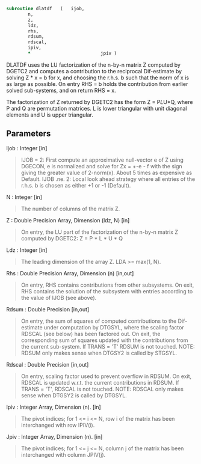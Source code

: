 ```fortran
subroutine dlatdf	(	ijob,
		n,
		z,
		ldz,
		rhs,
		rdsum,
		rdscal,
		ipiv,
		*                          jpiv )
```

 DLATDF uses the LU factorization of the n-by-n matrix Z computed by
 DGETC2 and computes a contribution to the reciprocal Dif-estimate
 by solving Z * x = b for x, and choosing the r.h.s. b such that
 the norm of x is as large as possible. On entry RHS = b holds the
 contribution from earlier solved sub-systems, and on return RHS = x.

 The factorization of Z returned by DGETC2 has the form Z = P*L*U*Q,
 where P and Q are permutation matrices. L is lower triangular with
 unit diagonal elements and U is upper triangular.

## Parameters
Ijob : Integer [in]
> IJOB = 2: First compute an approximative null-vector e
> of Z using DGECON, e is normalized and solve for
> Zx = +-e - f with the sign giving the greater value
> of 2-norm(x). About 5 times as expensive as Default.
> IJOB .ne. 2: Local look ahead strategy where all entries of
> the r.h.s. b is chosen as either +1 or -1 (Default).

N : Integer [in]
> The number of columns of the matrix Z.

Z : Double Precision Array, Dimension (ldz, N) [in]
> On entry, the LU part of the factorization of the n-by-n
> matrix Z computed by DGETC2:  Z = P * L * U * Q

Ldz : Integer [in]
> The leading dimension of the array Z.  LDA >= max(1, N).

Rhs : Double Precision Array, Dimension (n) [in,out]
> On entry, RHS contains contributions from other subsystems.
> On exit, RHS contains the solution of the subsystem with
> entries according to the value of IJOB (see above).

Rdsum : Double Precision [in,out]
> On entry, the sum of squares of computed contributions to
> the Dif-estimate under computation by DTGSYL, where the
> scaling factor RDSCAL (see below) has been factored out.
> On exit, the corresponding sum of squares updated with the
> contributions from the current sub-system.
> If TRANS = 'T' RDSUM is not touched.
> NOTE: RDSUM only makes sense when DTGSY2 is called by STGSYL.

Rdscal : Double Precision [in,out]
> On entry, scaling factor used to prevent overflow in RDSUM.
> On exit, RDSCAL is updated w.r.t. the current contributions
> in RDSUM.
> If TRANS = 'T', RDSCAL is not touched.
> NOTE: RDSCAL only makes sense when DTGSY2 is called by
> DTGSYL.

Ipiv : Integer Array, Dimension (n). [in]
> The pivot indices; for 1 <= i <= N, row i of the
> matrix has been interchanged with row IPIV(i).

Jpiv : Integer Array, Dimension (n). [in]
> The pivot indices; for 1 <= j <= N, column j of the
> matrix has been interchanged with column JPIV(j).


